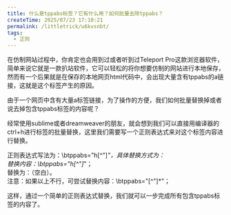 ```yaml
---
title: 什么是tppabs标签？它有什么用？如何批量去除tppabs？
createTime: 2025/07/23 17:10:21
permalink: /littletrick/u6kvsnbt/
tags:
  - 正则
---
```

在仿制网站过程中，你肯定也会用到过或者听到过Teleport Pro这款浏览器软件，简单来说它就是一款扒站软件，它可以轻松的将你想要仿制的网站进行本地保存，然而有一个后果就是在保存的本地网页html代码中，会出现大量含有tppabs的a链接，这就是这个标签产生的原因。  
  
  

由于一个网页中含有大量a标签链接，为了操作的方便，我们如何批量替换掉或者说去掉包含tppabs标签的内容呢？

  
经常使用sublime或者dreamweaver的朋友，就会想到我们可以直接用编译器的ctrl+h进行标签的批量替换，这里我们需要写一个正则表达式来对这个标签内容进行替换。  
  
正则表达式写法为：\btppabs="h[^"]*"，具体替换方式为：  
替换内容：\btppabs="h[^"]*"；  
替换为：（空白）。  
注意：如果以上不行，可尝试替换内容：\btppabs="[^"]*"；  
  
这样，通过一个简单的正则表达式替换，我们就可以一步完成所有包含tppabs标签的内容了。